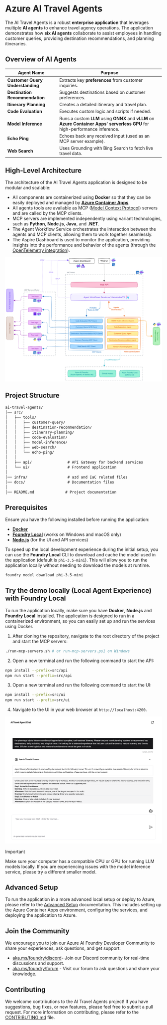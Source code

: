 # Azure AI Travel Agents

The AI Travel Agents is a robust **enterprise application** that leverages multiple **AI agents** to enhance travel agency operations. The application demonstrates how **six AI agents** collaborate to assist employees in handling customer queries, providing destination recommendations, and planning itineraries.

## Overview of AI Agents

| Agent Name                       | Purpose                                                                                                                       |
| -------------------------------- | ----------------------------------------------------------------------------------------------------------------------------- |
| **Customer Query Understanding** | Extracts key **preferences** from customer inquiries.                                                                         |
| **Destination Recommendation**   | Suggests destinations based on customer preferences.                                                                          |
| **Itinerary Planning**           | Creates a detailed itinerary and travel plan.                                                                                 |
| **Code Evaluation**              | Executes custom logic and scripts if needed.                                                                                  |
| **Model Inference**              | Runs a custom **LLM** using **ONNX** and **vLLM** on **Azure Container Apps' serverless GPU** for high-performance inference. |
| **Echo Ping**                    | Echoes back any received input (used as an MCP server example).                                                               |
| **Web Search**                   | Uses Grounding with Bing Search to fetch live travel data.                                                                    |

## High-Level Architecture

The architecture of the AI Travel Agents application is designed to be modular and scalable:

- All components are containerized using **Docker** so that they can be easily deployed and managed by **[Azure Container Apps](https://learn.microsoft.com/azure/container-apps/)**.
- All agents tools are available as MCP ([Model Context Protocol](https://github.com/modelcontextprotocol)) servers and are called by the MCP clients.
- MCP servers are implemented independently using variant technologies, such as **Python**, **Node.js**, **Java**, and **.NET**.
- The Agent Workflow Service orchestrates the interaction between the agents and MCP clients, allowing them to work together seamlessly.
- The Aspire Dashboard is used to monitor the application, providing insights into the performance and behavior of the agents (through the [OpenTelemetry integration](https://opentelemetry.io/ecosystem/integrations/)).

![High-Level Architecture](docs/ai-travel-agents-architecture-diagram.png)

## Project Structure

```
ai-travel-agents/
│── src/
│   ├── tools/
│   │   ├── customer-query/
│   │   ├── destination-recommendation/
│   │   ├── itinerary-planning/
│   │   ├── code-evaluation/
│   │   ├── model-inference/
│   │   ├── web-search/
│   │   └── echo-ping/
│   │
│   ├── api/                # API Gateway for backend services
│   └── ui/                 # Frontend application
│
│── infra/                  # azd and IaC related files
│── docs/                   # Documentation files
│
│── README.md              # Project documentation
```

## Prerequisites

Ensure you have the following installed before running the application:

- **[Docker](https://www.docker.com/)**
- **[Foundry Local](https://github.com/microsoft/Foundry-Local)** (works on Windows and macOS only)
- **[Node.js](https://nodejs.org/en/download)** (for the UI and API services)

To speed up the local development experience during the initial setup, you can use the **Foundry Local** CLI to download and cache the model used in the application (default is `phi-3.5-mini`). This will allow you to run the application locally without needing to download the models at runtime.

```bash
foundry model download phi-3.5-mini
```


## Try the demo locally (Local Agent Experience) with Foundry Local

To run the application locally, make sure you have **Docker**, **Node.js** and **Foundry Local** installed. The application is designed to run in a containerized environment, so you can easily set up and run the services using Docker.

1. After cloning the repository, navigate to the root directory of the project and start the MCP servers:
```bash
./run-mcp-servers.sh # or run-mcp-servers.ps1 on Windows
```

2. Open a new terminal and run the following command to start the API:
```bash
npm install --prefix=src/api
npm run start --prefix=src/api
```

3. Open a new terminal and run the following command to start the UI:
```bash
npm install --prefix=src/ui
npm run start --prefix=src/ui
```

4. Navigate to the UI in your web browser at `http://localhost:4200`.

![UI Screenshot](docs/azure-ai-travel-demo-1.png)

> [!IMPORTANT]
> Make sure your computer has a compatible CPU or GPU for running LLM models locally. If you are experiencing issues with the model inference service, please try a different smaller model.

## Advanced Setup

To run the application in a more advanced local setup or deploy to Azure, please refer to the [Advanced Setup](docs/advanced-setup.md) documentation. This includes setting up the Azure Container Apps environment, configuring the services, and deploying the application to Azure.

## Join the Community
We encourage you to join our Azure AI Foundry Developer Community​ to share your experiences, ask questions, and get support:

- [aka.ms/foundry/discord​](https://aka.ms/foundry/discord) - Join our Discord community for real-time discussions and support.
- [aka.ms/foundry/forum](https://aka.ms/foundry/forum) - Visit our forum to ask questions and share your knowledge.

## Contributing

We welcome contributions to the AI Travel Agents project! If you have suggestions, bug fixes, or new features, please feel free to submit a pull request. For more information on contributing, please refer to the [CONTRIBUTING.md](CONTRIBUTING.md) file.